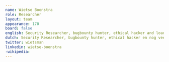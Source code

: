 ```yaml
---
name: Wietse Boonstra
role: Researcher
layout: team
appearance: 170
board: false
english: Security Researcher, bugbounty hunter, ethical hacker and loads more from the backcorner of the Netherlands!!!1111oneoneone
dutch: Security Researcher, bugbounty hunter, ethical hacker en nog veel meer vanuit de achterhoek!!!1111oneoneone
twitter: wietsman
linkedin: wietse-boonstra
-wikipedia:
---
```

